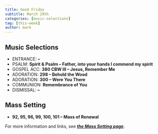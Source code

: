 ```yaml
---
title: Good Friday
subtitle: March 29th 
categories: [music-selections]
tag: [this-week]
author: mark
---
```


## Music Selections

- ENTRANCE: **–**
- PSALM: **Spirit & Psalm – Father, into your hands I commend my spirit**
- GOSPEL ACC: **380 CBW III – Jesus, Remember Me**
- ADORATION: **298 – Behold the Wood**
- ADORATION: **300 – Were You There**
- COMMUNION: **Remembrance of You**
- DISMISSAL: **–**

## Mass Setting

- **92, 95, 96, 99, 100, 101 – Mass of Renewal**

For more information and links, see _**[the Mass Setting page](/mass-setting/)**_.
